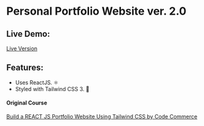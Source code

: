 # Personal Portfolio Website ver. 2.0

## Live Demo:

[Live Version](https://www.ajfm88.com)

## Features:

- Uses ReactJS. ⚛️
- Styled with Tailwind CSS 3. 🎨

#### Original Course

[Build a REACT JS Portfolio Website Using Tailwind CSS by Code Commerce](https://www.youtube.com/watch?v=2kg0z1qNrkw)

